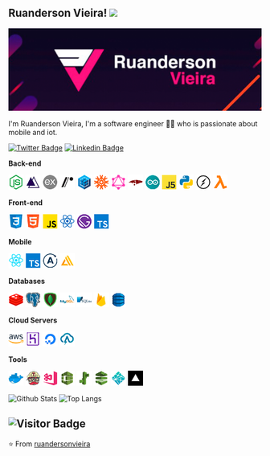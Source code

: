 ## Ruanderson Vieira! <img src="https://raw.githubusercontent.com/aemmadi/aemmadi/master/wave.gif" width="30px">

 <img src="https://raw.githubusercontent.com/ruandersonvieira/ruandersonvieira/master/.github/assets/img/banner/banner.png">

I'm Ruanderson Vieira, I'm a software engineer 👨‍💻 who is passionate about mobile and iot. 

[![Twitter Badge](https://img.shields.io/badge/-Twitter-1ca0f1?style=flat-square&labelColor=1ca0f1&logo=twitter&logoColor=white&link=https://twitter.com/ruandersonmira)](https://twitter.com/ruandersonmira) [![Linkedin Badge](https://img.shields.io/badge/-Linkedin-blue?style=flat-square&logo=Linkedin&logoColor=white&link=https://www.linkedin.com/in/ruandersonvieira/)](https://www.linkedin.com/in/ruandersonvieira/) 

**Back-end**
<p align="left">
  <img height="30" src="https://raw.githubusercontent.com/ruandersonvieira/ruandersonvieira/master/.github/assets/img/icon/back/nodejs.png">
  <img height="30" src="https://raw.githubusercontent.com/ruandersonvieira/ruandersonvieira/master/.github/assets/img/icon/back/adonis.png">
  <img height="30" src="https://raw.githubusercontent.com/ruandersonvieira/ruandersonvieira/master/.github/assets/img/icon/back/express.png">
  <img height="30" src="https://raw.githubusercontent.com/ruandersonvieira/ruandersonvieira/master/.github/assets/img/icon/back/restify.png">
  <img height="30" src="https://raw.githubusercontent.com/ruandersonvieira/ruandersonvieira/master/.github/assets/img/icon/back/sequelize.png">
  <img height="30" src="https://raw.githubusercontent.com/ruandersonvieira/ruandersonvieira/master/.github/assets/img/icon/back/knex.png">
  <img height="30" src="https://raw.githubusercontent.com/ruandersonvieira/ruandersonvieira/master/.github/assets/img/icon/back/graphlql.png">
  <img height="30" src="https://raw.githubusercontent.com/ruandersonvieira/ruandersonvieira/master/.github/assets/img/icon/back/mongoose.png">
  <img height="30" src="https://raw.githubusercontent.com/ruandersonvieira/ruandersonvieira/master/.github/assets/img/icon/back/arduino.png">
  <img height="30" src="https://raw.githubusercontent.com/ruandersonvieira/ruandersonvieira/master/.github/assets/img/icon/back/johnnyfive.png">
  <img height="30" src="https://raw.githubusercontent.com/ruandersonvieira/ruandersonvieira/master/.github/assets/img/icon/back/python.png">
  <img height="30" src="https://raw.githubusercontent.com/ruandersonvieira/ruandersonvieira/master/.github/assets/img/icon/back/socketio.png">
  <img height="30" src="https://raw.githubusercontent.com/ruandersonvieira/ruandersonvieira/master/.github/assets/img/icon/back/lambda.png">
</p>

**Front-end**
<p align="left">
  <img height="30" src="https://raw.githubusercontent.com/ruandersonvieira/ruandersonvieira/master/.github/assets/img/icon/front/css.png">
  <img height="30" src="https://raw.githubusercontent.com/ruandersonvieira/ruandersonvieira/master/.github/assets/img/icon/front/html.png">
  <img height="30" src="https://raw.githubusercontent.com/ruandersonvieira/ruandersonvieira/master/.github/assets/img/icon/front/js.png">
  <img height="30" src="https://raw.githubusercontent.com/ruandersonvieira/ruandersonvieira/master/.github/assets/img/icon/front/reactjs.png">
  <img height="30" src="https://raw.githubusercontent.com/ruandersonvieira/ruandersonvieira/master/.github/assets/img/icon/front/gatsby.png">
  <img height="30" src="https://raw.githubusercontent.com/ruandersonvieira/ruandersonvieira/master/.github/assets/img/icon/front/ts.png">
</p>

**Mobile**
<p align="left">
  <img height="30" src="https://raw.githubusercontent.com/ruandersonvieira/ruandersonvieira/master/.github/assets/img/icon/mobile/reactnative.png">
  <img height="30" src="https://raw.githubusercontent.com/ruandersonvieira/ruandersonvieira/master/.github/assets/img/icon/mobile/ts.png">
  <img height="30" src="https://raw.githubusercontent.com/ruandersonvieira/ruandersonvieira/master/.github/assets/img/icon/mobile/apollo.png">
  <img height="30" src="https://raw.githubusercontent.com/ruandersonvieira/ruandersonvieira/master/.github/assets/img/icon/mobile/awsamplify.png">
</p>

**Databases**
<p align="left">
  <img height="30" src="https://raw.githubusercontent.com/ruandersonvieira/ruandersonvieira/master/.github/assets/img/icon/db/redis.png">
  <img height="30" src="https://raw.githubusercontent.com/ruandersonvieira/ruandersonvieira/master/.github/assets/img/icon/db/postgresql.png">
  <img height="30" src="https://raw.githubusercontent.com/ruandersonvieira/ruandersonvieira/master/.github/assets/img/icon/db/mongodb.png">
  <img height="30" src="https://raw.githubusercontent.com/ruandersonvieira/ruandersonvieira/master/.github/assets/img/icon/db/mysql.png">
  <img height="30" src="https://raw.githubusercontent.com/ruandersonvieira/ruandersonvieira/master/.github/assets/img/icon/db/sqlite.png">
  <img height="30" src="https://raw.githubusercontent.com/ruandersonvieira/ruandersonvieira/master/.github/assets/img/icon/db/firebase.png">
  <img height="30" src="https://raw.githubusercontent.com/ruandersonvieira/ruandersonvieira/master/.github/assets/img/icon/db/dynamodb.png">
</p>

**Cloud Servers**
<p align="left">
  <img height="30" src="https://raw.githubusercontent.com/ruandersonvieira/ruandersonvieira/master/.github/assets/img/icon/cloud/aws.png">
  <img height="30" src="https://raw.githubusercontent.com/ruandersonvieira/ruandersonvieira/master/.github/assets/img/icon/cloud/heroku.png">
  <img height="30" src="https://raw.githubusercontent.com/ruandersonvieira/ruandersonvieira/master/.github/assets/img/icon/cloud/digitalocean.png">
  <img height="30" src="https://raw.githubusercontent.com/ruandersonvieira/ruandersonvieira/master/.github/assets/img/icon/cloud/absam.png">
</p>

**Tools**
<p align="left">
  <img height="30" src="https://raw.githubusercontent.com/ruandersonvieira/ruandersonvieira/master/.github/assets/img/icon/tools/docker.png">
  <img height="30" src="https://raw.githubusercontent.com/ruandersonvieira/ruandersonvieira/master/.github/assets/img/icon/tools/travisci.png">
  <img height="30" src="https://raw.githubusercontent.com/ruandersonvieira/ruandersonvieira/master/.github/assets/img/icon/tools/visualappcenter.png">
  <img height="30" src="https://raw.githubusercontent.com/ruandersonvieira/ruandersonvieira/master/.github/assets/img/icon/tools/awscodebuild.png">
  <img height="30" src="https://raw.githubusercontent.com/ruandersonvieira/ruandersonvieira/master/.github/assets/img/icon/tools/elasticbeanstalk.png">
  <img height="30" src="https://raw.githubusercontent.com/ruandersonvieira/ruandersonvieira/master/.github/assets/img/icon/tools/awscodepipeline.png">
  <img height="30" src="https://raw.githubusercontent.com/ruandersonvieira/ruandersonvieira/master/.github/assets/img/icon/tools/netlify.png">
  <img height="30" src="https://raw.githubusercontent.com/ruandersonvieira/ruandersonvieira/master/.github/assets/img/icon/tools/vercel.png">
</p>

![Github Stats](https://github-readme-stats.vercel.app/api?username=ruandersonvieira&count_private=true&show_icons=true&theme=synthwave)
![Top Langs](https://github-readme-stats.vercel.app/api/top-langs/?username=ruandersonvieira&hide=TeX&layout=compact&theme=synthwave)

![Visitor Badge](https://visitor-badge.laobi.icu/badge?page_id=ruandersonvieira.ruandersonvieira)
---
⭐️ From [ruandersonvieira](https://github.com/ruandersonvieira)
